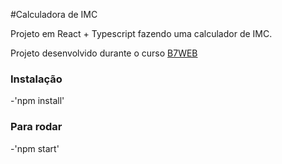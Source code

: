 #Calculadora de IMC

Projeto em React + Typescript fazendo uma calculador de IMC.

Projeto desenvolvido durante o curso [B7WEB](https://b7web.com.br)


### Instalação

-'npm install'

### Para rodar
-'npm start' 
